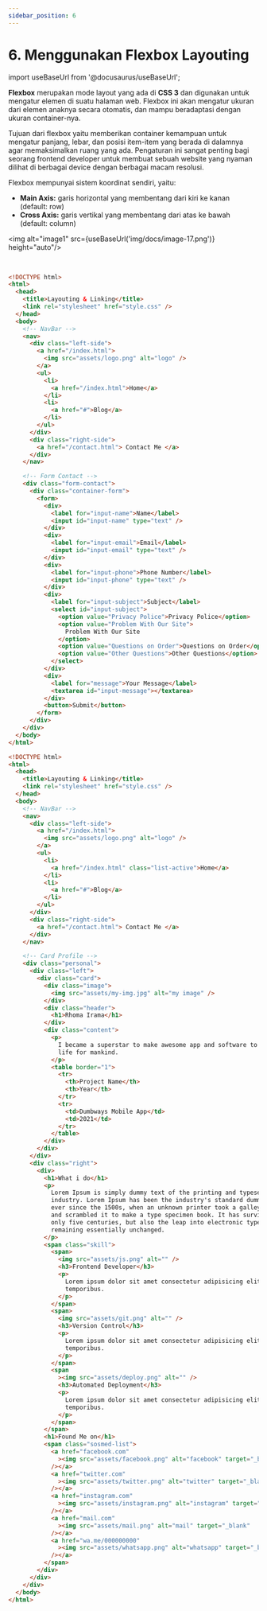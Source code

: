 ```yaml
---
sidebar_position: 6
---
```


# 6. Menggunakan Flexbox Layouting

import useBaseUrl from '@docusaurus/useBaseUrl';

**Flexbox** merupakan mode layout yang ada di **CSS 3** dan digunakan untuk mengatur elemen di suatu halaman web. Flexbox ini akan mengatur ukuran dari elemen anaknya secara otomatis, dan mampu beradaptasi dengan ukuran container-nya.

Tujuan dari flexbox yaitu memberikan container kemampuan untuk mengatur panjang, lebar, dan posisi item-item yang berada di dalamnya agar memaksimalkan ruang yang ada. Pengaturan ini sangat penting bagi seorang frontend developer untuk membuat sebuah website yang nyaman dilihat di berbagai device dengan berbagai macam resolusi.

Flexbox mempunyai sistem koordinat sendiri, yaitu:
- **Main Axis:** garis horizontal yang membentang dari kiri ke kanan (default: row)
- **Cross Axis:** garis vertikal yang membentang dari atas ke bawah (default: column)

<img alt="image1" src={useBaseUrl('img/docs/image-17.png')} height="auto"/>

<div><br /></div>

```html title="contact.html"
<!DOCTYPE html>
<html>
  <head>
    <title>Layouting & Linking</title>
    <link rel="stylesheet" href="style.css" />
  </head>
  <body>
    <!-- NavBar -->
    <nav>
      <div class="left-side">
        <a href="/index.html">
          <img src="assets/logo.png" alt="logo" />
        </a>
        <ul>
          <li>
            <a href="/index.html">Home</a>
          </li>
          <li>
            <a href="#">Blog</a>
          </li>
        </ul>
      </div>
      <div class="right-side">
        <a href="/contact.html"> Contact Me </a>
      </div>
    </nav>

    <!-- Form Contact -->
    <div class="form-contact">
      <div class="container-form">
        <form>
          <div>
            <label for="input-name">Name</label>
            <input id="input-name" type="text" />
          </div>
          <div>
            <label for="input-email">Email</label>
            <input id="input-email" type="text" />
          </div>
          <div>
            <label for="input-phone">Phone Number</label>
            <input id="input-phone" type="text" />
          </div>
          <div>
            <label for="input-subject">Subject</label>
            <select id="input-subject">
              <option value="Privacy Police">Privacy Police</option>
              <option value="Problem With Our Site">
                Problem With Our Site
              </option>
              <option value="Questions on Order">Questions on Order</option>
              <option value="Other Questions">Other Questions</option>
            </select>
          </div>
          <div>
            <label for="message">Your Message</label>
            <textarea id="input-message"></textarea>
          </div>
          <button>Submit</button>
        </form>
      </div>
    </div>
  </body>
</html>
```

```html title="index.html"
<!DOCTYPE html>
<html>
  <head>
    <title>Layouting & Linking</title>
    <link rel="stylesheet" href="style.css" />
  </head>
  <body>
    <!-- NavBar -->
    <nav>
      <div class="left-side">
        <a href="/index.html">
          <img src="assets/logo.png" alt="logo" />
        </a>
        <ul>
          <li>
            <a href="/index.html" class="list-active">Home</a>
          </li>
          <li>
            <a href="#">Blog</a>
          </li>
        </ul>
      </div>
      <div class="right-side">
        <a href="/contact.html"> Contact Me </a>
      </div>
    </nav>

    <!-- Card Profile -->
    <div class="personal">
      <div class="left">
        <div class="card">
          <div class="image">
            <img src="assets/my-img.jpg" alt="my image" />
          </div>
          <div class="header">
            <h1>Rhoma Irama</h1>
          </div>
          <div class="content">
            <p>
              I became a superstar to make awesome app and software to bring new
              life for mankind.
            </p>
            <table border="1">
              <tr>
                <th>Project Name</th>
                <th>Year</th>
              </tr>
              <tr>
                <td>Dumbways Mobile App</td>
                <td>2021</td>
              </tr>
            </table>
          </div>
        </div>
      </div>
      <div class="right">
        <div>
          <h1>What i do</h1>
          <p>
            Lorem Ipsum is simply dummy text of the printing and typesetting
            industry. Lorem Ipsum has been the industry's standard dummy text
            ever since the 1500s, when an unknown printer took a galley of type
            and scrambled it to make a type specimen book. It has survived not
            only five centuries, but also the leap into electronic typesetting,
            remaining essentially unchanged.
          </p>
          <span class="skill">
            <span>
              <img src="assets/js.png" alt="" />
              <h3>Frontend Developer</h3>
              <p>
                Lorem ipsum dolor sit amet consectetur adipisicing elit. Ipsum,
                temporibus.
              </p>
            </span>
            <span>
              <img src="assets/git.png" alt="" />
              <h3>Version Control</h3>
              <p>
                Lorem ipsum dolor sit amet consectetur adipisicing elit. Ipsum,
                temporibus.
              </p>
            </span>
            <span
              ><img src="assets/deploy.png" alt="" />
              <h3>Automated Deployment</h3>
              <p>
                Lorem ipsum dolor sit amet consectetur adipisicing elit. Ipsum,
                temporibus.
              </p>
            </span>
          </span>
          <h1>Found Me on</h1>
          <span class="sosmed-list">
            <a href="facebook.com"
              ><img src="assets/facebook.png" alt="facebook" target="_blank"
            /></a>
            <a href="twitter.com"
              ><img src="assets/twitter.png" alt="twitter" target="_blank"
            /></a>
            <a href="instagram.com"
              ><img src="assets/instagram.png" alt="instagram" target="_blank"
            /></a>
            <a href="mail.com"
              ><img src="assets/mail.png" alt="mail" target="_blank"
            /></a>
            <a href="wa.me/000000000"
              ><img src="assets/whatsapp.png" alt="whatsapp" target="_blank"
            /></a>
          </span>
        </div>
      </div>
    </div>
  </body>
</html>
```
